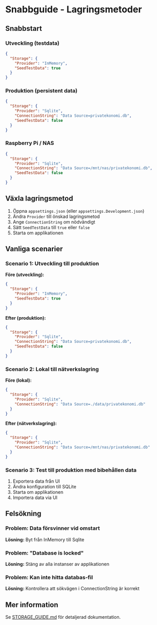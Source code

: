 # Snabbguide - Lagringsmetoder

## Snabbstart

### Utveckling (testdata)
```json
{
  "Storage": {
    "Provider": "InMemory",
    "SeedTestData": true
  }
}
```

### Produktion (persistent data)
```json
{
  "Storage": {
    "Provider": "Sqlite",
    "ConnectionString": "Data Source=privatekonomi.db",
    "SeedTestData": false
  }
}
```

### Raspberry Pi / NAS
```json
{
  "Storage": {
    "Provider": "Sqlite",
    "ConnectionString": "Data Source=/mnt/nas/privatekonomi.db",
    "SeedTestData": false
  }
}
```

## Växla lagringsmetod

1. Öppna `appsettings.json` (eller `appsettings.Development.json`)
2. Ändra `Provider` till önskad lagringsmetod
3. Ange `ConnectionString` om nödvändigt
4. Sätt `SeedTestData` till `true` eller `false`
5. Starta om applikationen

## Vanliga scenarier

### Scenario 1: Utveckling till produktion

**Före (utveckling):**
```json
{
  "Storage": {
    "Provider": "InMemory",
    "SeedTestData": true
  }
}
```

**Efter (produktion):**
```json
{
  "Storage": {
    "Provider": "Sqlite",
    "ConnectionString": "Data Source=privatekonomi.db",
    "SeedTestData": false
  }
}
```

### Scenario 2: Lokal till nätverkslagring

**Före (lokal):**
```json
{
  "Storage": {
    "Provider": "Sqlite",
    "ConnectionString": "Data Source=./data/privatekonomi.db"
  }
}
```

**Efter (nätverkslagring):**
```json
{
  "Storage": {
    "Provider": "Sqlite",
    "ConnectionString": "Data Source=/mnt/nas/privatekonomi.db"
  }
}
```

### Scenario 3: Test till produktion med bibehållen data

1. Exportera data från UI
2. Ändra konfiguration till SQLite
3. Starta om applikationen
4. Importera data via UI

## Felsökning

### Problem: Data försvinner vid omstart
**Lösning:** Byt från InMemory till Sqlite

### Problem: "Database is locked"
**Lösning:** Stäng av alla instanser av applikationen

### Problem: Kan inte hitta databas-fil
**Lösning:** Kontrollera att sökvägen i ConnectionString är korrekt

## Mer information

Se [STORAGE_GUIDE.md](STORAGE_GUIDE.md) för detaljerad dokumentation.
